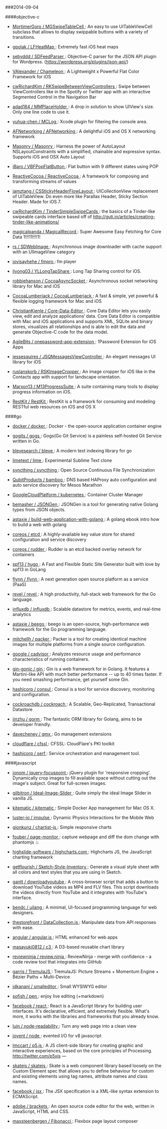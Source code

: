 ###2014-09-04

####objective-c
* [
      MortimerGoro
      /
      MGSwipeTableCell
](https://github.com/MortimerGoro/MGSwipeTableCell/graphs/contributors): 
      An easy to use UITableViewCell subclass that allows to display swippable buttons with a variety of transitions.
    
* [
      gpolak
      /
      LFHeatMap
](https://github.com/gpolak/LFHeatMap/graphs/contributors): 
      Extremely fast iOS heat maps
    
* [
      sebyddd
      /
      SDFeedParser
](https://github.com/sebyddd/SDFeedParser/graphs/contributors): 
      Objective-C parser for the JSON API plugin for Wordpress. (https://wordpress.org/plugins/json-api/)
    
* [
      VAlexander
      /
      Chameleon
](https://github.com/VAlexander/Chameleon/graphs/contributors): 
      A Lightweight x Powerful Flat Color Framework for iOS
    
* [
      cwRichardKim
      /
      RKSwipeBetweenViewControllers
](https://github.com/cwRichardKim/RKSwipeBetweenViewControllers/graphs/contributors): 
      Swipe between ViewControllers like in the Spotify or Twitter app with an interactive Segmented Control in the Navigation Bar
    
* [
      adad184
      /
      MMPlaceHolder
](https://github.com/adad184/MMPlaceHolder/graphs/contributors): 
      A drop in solution to show UIView's size. Only one line code to use it.
    
* [
      yuhua-chen
      /
      MCLog
](https://github.com/yuhua-chen/MCLog/graphs/contributors): 
      Xcode plugin for filtering the console area.
    
* [
      AFNetworking
      /
      AFNetworking
](https://github.com/AFNetworking/AFNetworking/graphs/contributors): 
      A delightful iOS and OS X networking framework
    
* [
      Masonry
      /
      Masonry
](https://github.com/Masonry/Masonry/graphs/contributors): 
      Harness the power of AutoLayout NSLayoutConstraints with a simplified, chainable and expressive syntax. Supports iOS and OSX Auto Layout
    
* [
      iBaro
      /
      VBFPopFlatButton
](https://github.com/iBaro/VBFPopFlatButton/graphs/contributors): 
      Flat button with 9 different states using POP
    
* [
      ReactiveCocoa
      /
      ReactiveCocoa
](https://github.com/ReactiveCocoa/ReactiveCocoa/graphs/contributors): 
      A framework for composing and transforming streams of values
    
* [
      jamztang
      /
      CSStickyHeaderFlowLayout
](https://github.com/jamztang/CSStickyHeaderFlowLayout/graphs/contributors): 
      UICollectionView replacement of UITableView. Do even more like Parallax Header, Sticky Section Header. Made for iOS 7.
    
* [
      cwRichardKim
      /
      TinderSimpleSwipeCards
](https://github.com/cwRichardKim/TinderSimpleSwipeCards/graphs/contributors): 
      the basics of a Tinder-like swipeable cards interface based off of http://guti.in/articles/creating-tinder-like-animations/
    
* [
      magicalpanda
      /
      MagicalRecord
](https://github.com/magicalpanda/MagicalRecord/graphs/contributors): 
      Super Awesome Easy Fetching for Core Data 1!!!11!!!!1!
    
* [
      rs
      /
      SDWebImage
](https://github.com/rs/SDWebImage/graphs/contributors): 
      Asynchronous image downloader with cache support with an UIImageView category
    
* [
      jovisayhehe
      /
      fmpro
](https://github.com/jovisayhehe/fmpro/graphs/contributors): 
      fm player
    
* [
      liyong03
      /
      YLLongTapShare
](https://github.com/liyong03/YLLongTapShare/graphs/contributors): 
      Long Tap Sharing control for iOS.
    
* [
      robbiehanson
      /
      CocoaAsyncSocket
](https://github.com/robbiehanson/CocoaAsyncSocket/graphs/contributors): 
      Asynchronous socket networking library for Mac and iOS
    
* [
      CocoaLumberjack
      /
      CocoaLumberjack
](https://github.com/CocoaLumberjack/CocoaLumberjack/graphs/contributors): 
      A fast & simple, yet powerful & flexible logging framework for Mac and iOS
    
* [
      ChristianKienle
      /
      Core-Data-Editor
](https://github.com/ChristianKienle/Core-Data-Editor/graphs/contributors): 
      Core Data Editor lets you easily view, edit and analyze applications‘ data. Core Data Editor is compatible with Mac and iOS applications and supports XML, SQLite and binary stores, visualizes all relationships and is able to edit the data and generate Objective-C code for the data model.
    
* [
      AgileBits
      /
      onepassword-app-extension
](https://github.com/AgileBits/onepassword-app-extension/graphs/contributors): 
      1Password Extension for iOS Apps
    
* [
      jessesquires
      /
      JSQMessagesViewController
](https://github.com/jessesquires/JSQMessagesViewController/graphs/contributors): 
      An elegant messages UI library for iOS
    
* [
      ruslanskorb
      /
      RSKImageCropper
](https://github.com/ruslanskorb/RSKImageCropper/graphs/contributors): 
      An image cropper for iOS like in the Contacts app with support for landscape orientation.
    
* [
      Marxon13
      /
      M13ProgressSuite
](https://github.com/Marxon13/M13ProgressSuite/graphs/contributors): 
      A suite containing many tools to display progress information on iOS.
    
* [
      RestKit
      /
      RestKit
](https://github.com/RestKit/RestKit/graphs/contributors): 
      RestKit is a framework for consuming and modeling RESTful web resources on iOS and OS X
    

####go
* [
      docker
      /
      docker
](https://github.com/docker/docker/graphs/contributors): 
      Docker - the open-source application container engine
    
* [
      gogits
      /
      gogs
](https://github.com/gogits/gogs/graphs/contributors): 
      Gogs(Go Git Service) is a painless self-hosted Git Service written in Go.
    
* [
      blevesearch
      /
      bleve
](https://github.com/blevesearch/bleve/graphs/contributors): 
      A modern text indexing library for go
    
* [
      limetext
      /
      lime
](https://github.com/limetext/lime/graphs/contributors): 
      Experimental Sublime Text clone
    
* [
      syncthing
      /
      syncthing
](https://github.com/syncthing/syncthing/graphs/contributors): 
      Open Source Continuous File Synchronization
    
* [
      QubitProducts
      /
      bamboo
](https://github.com/QubitProducts/bamboo/graphs/contributors): 
      DNS based HAProxy auto configuration and auto service discovery for Mesos Marathon
    
* [
      GoogleCloudPlatform
      /
      kubernetes
](https://github.com/GoogleCloudPlatform/kubernetes/graphs/contributors): 
      Container Cluster Manager
    
* [
      bemasher
      /
      JSONGen
](https://github.com/bemasher/JSONGen/graphs/contributors): 
      JSONGen is a tool for generating native Golang types from JSON objects.
    
* [
      astaxie
      /
      build-web-application-with-golang
](https://github.com/astaxie/build-web-application-with-golang/graphs/contributors): 
      A golang ebook intro how to build a web with golang
    
* [
      coreos
      /
      etcd
](https://github.com/coreos/etcd/graphs/contributors): 
      A highly-available key value store for shared configuration and service discovery
    
* [
      coreos
      /
      rudder
](https://github.com/coreos/rudder/graphs/contributors): 
      Rudder is an etcd backed overlay network for containers
    
* [
      spf13
      /
      hugo
](https://github.com/spf13/hugo/graphs/contributors): 
      A Fast and Flexible Static Site Generator built with love by spf13 in GoLang
    
* [
      flynn
      /
      flynn
](https://github.com/flynn/flynn/graphs/contributors): 
      A next generation open source platform as a service (PaaS)
    
* [
      revel
      /
      revel
](https://github.com/revel/revel/graphs/contributors): 
      A high productivity, full-stack web framework for the Go language.
    
* [
      influxdb
      /
      influxdb
](https://github.com/influxdb/influxdb/graphs/contributors): 
      Scalable datastore for metrics, events, and real-time analytics
    
* [
      astaxie
      /
      beego
](https://github.com/astaxie/beego/graphs/contributors): 
      beego is an open-source, high-performance web framework for the Go programming language.
    
* [
      mitchellh
      /
      packer
](https://github.com/mitchellh/packer/graphs/contributors): 
      Packer is a tool for creating identical machine images for multiple platforms from a single source configuration.
    
* [
      google
      /
      cadvisor
](https://github.com/google/cadvisor/graphs/contributors): 
      Analyzes resource usage and performance characteristics of running containers.
    
* [
      gin-gonic
      /
      gin
](https://github.com/gin-gonic/gin/graphs/contributors): 
      Gin is a web framework for in Golang. It features a Martini-like API with much better performance -- up to 40 times faster. If you need smashing performance, get yourself some Gin.
    
* [
      hashicorp
      /
      consul
](https://github.com/hashicorp/consul/graphs/contributors): 
      Consul is a tool for service discovery, monitoring and configuration.
    
* [
      cockroachdb
      /
      cockroach
](https://github.com/cockroachdb/cockroach/graphs/contributors): 
      A Scalable, Geo-Replicated, Transactional Datastore
    
* [
      jinzhu
      /
      gorm
](https://github.com/jinzhu/gorm/graphs/contributors): 
      The fantastic ORM library for Golang, aims to be developer friendly.
    
* [
      davecheney
      /
      gmx
](https://github.com/davecheney/gmx/graphs/contributors): 
      Go management extensions
    
* [
      cloudflare
      /
      cfssl
](https://github.com/cloudflare/cfssl/graphs/contributors): 
      CFSSL: CloudFlare's PKI toolkit
    
* [
      hashicorp
      /
      serf
](https://github.com/hashicorp/serf/graphs/contributors): 
      Service orchestration and management tool.
    

####javascript
* [
      jonom
      /
      jquery-focuspoint
](https://github.com/jonom/jquery-focuspoint/graphs/contributors): 
      jQuery plugin for 'responsive cropping'. Dynamically crop images to fill available space without cutting out the image's subject. Great for full-screen images.
    
* [
      gilbitron
      /
      Ideal-Image-Slider
](https://github.com/gilbitron/Ideal-Image-Slider/graphs/contributors): 
      Quite simply the ideal Image Slider in vanilla JS.
    
* [
      kitematic
      /
      kitematic
](https://github.com/kitematic/kitematic/graphs/contributors): 
      Simple Docker App management for Mac OS X.
    
* [
      luster-io
      /
      impulse
](https://github.com/luster-io/impulse/graphs/contributors): 
      Dynamic Physics Interactions for the Mobile Web
    
* [
      gionkunz
      /
      chartist-js
](https://github.com/gionkunz/chartist-js/graphs/contributors): 
      Simple responsive charts
    
* [
      fouber
      /
      page-monitor
](https://github.com/fouber/page-monitor/graphs/contributors): 
      capture webpage and diff the dom change with phantomjs  ♨
    
* [
      highslide-software
      /
      highcharts.com
](https://github.com/highslide-software/highcharts.com/graphs/contributors): 
      Highcharts JS, the JavaScript charting framework
    
* [
      getflourish
      /
      Sketch-Style-Inventory
](https://github.com/getflourish/Sketch-Style-Inventory/graphs/contributors): 
      Generate a visual style sheet with all colors and text styles that you are using in Sketch.
    
* [
      gantt
      /
      downloadyoutube
](https://github.com/gantt/downloadyoutube/graphs/contributors): 
      A cross-browser script that adds a button to download YouTube videos as MP4 and FLV files. This script downloads the videos directly from YouTube and it integrates with YouTube's interface.
    
* [
      bendc
      /
      uilang
](https://github.com/bendc/uilang/graphs/contributors): 
      A minimal, UI-focused programming language for web designers.
    
* [
      thestorefront
      /
      DataCollection.js
](https://github.com/thestorefront/DataCollection.js/graphs/contributors): 
      Manipulate data from API responses with ease.
    
* [
      angular
      /
      angular.js
](https://github.com/angular/angular.js/graphs/contributors): 
      HTML enhanced for web apps
    
* [
      masayuki0812
      /
      c3
](https://github.com/masayuki0812/c3/graphs/contributors): 
      A D3-based reusable chart library
    
* [
      reviewninja
      /
      review.ninja
](https://github.com/reviewninja/review.ninja/graphs/contributors): 
      ReviewNinja - merge with confidence - a code review tool that integrates into GitHub
    
* [
      garris
      /
      TremulaJS
](https://github.com/garris/TremulaJS/graphs/contributors): 
      TremulaJS: Picture Streams + Momentum Engine + Bézier Paths + Multi-Device
    
* [
      jdkanani
      /
      smalleditor
](https://github.com/jdkanani/smalleditor/graphs/contributors): 
      Small WYSIWYG editor
    
* [
      sofish
      /
      pen
](https://github.com/sofish/pen/graphs/contributors): 
      enjoy live editing (+markdown)
    
* [
      facebook
      /
      react
](https://github.com/facebook/react/graphs/contributors): 
      React is a JavaScript library for building user interfaces. It's declarative, efficient, and extremely flexible. What's more, it works with the libraries and frameworks that you already know.
    
* [
      luin
      /
      node-readability
](https://github.com/luin/node-readability/graphs/contributors): 
      Turn any web page into a clean view
    
* [
      joyent
      /
      node
](https://github.com/joyent/node/graphs/contributors): 
      evented I/O for v8 javascript
    
* [
      lmccart
      /
      p5.js
](https://github.com/lmccart/p5.js/graphs/contributors): 
      A JS client-side library for creating graphic and interactive experiences, based on the core principles of Processing. http://twitter.com/p5xjs —
    
* [
      skatejs
      /
      skatejs
](https://github.com/skatejs/skatejs/graphs/contributors): 
      Skate is a web component library based loosely on the Custom Element spec that allows you to define behaviour for custom and existing elements using tag names, attribute names and class names.
    
* [
      facebook
      /
      jsx
](https://github.com/facebook/jsx/graphs/contributors): 
      The JSX specification is a XML-like syntax extension to ECMAScript.
    
* [
      adobe
      /
      brackets
](https://github.com/adobe/brackets/graphs/contributors): 
      An open source code editor for the web, written in JavaScript, HTML and CSS.
    
* [
      maxsteenbergen
      /
      Fibonacci
](https://github.com/maxsteenbergen/Fibonacci/graphs/contributors): 
      Flexbox page layout composer
    
